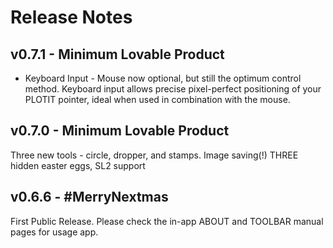 # Release Notes

## v0.7.1 - Minimum Lovable Product
 * Keyboard Input - Mouse now optional, but still the optimum control method. Keyboard input allows precise pixel-perfect positioning of your PLOTIT pointer, ideal when used in combination with the mouse.
 
## v0.7.0 - Minimum Lovable Product
Three new tools - circle, dropper, and stamps.
Image saving(!)
THREE hidden easter eggs, SL2 support

## v0.6.6 - #MerryNextmas

First Public Release.  Please check the in-app
ABOUT and TOOLBAR manual pages for usage app.
